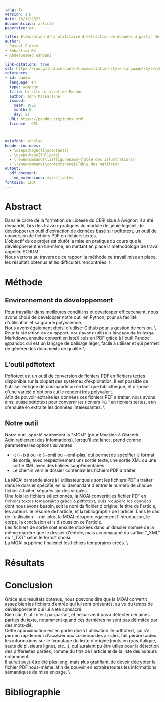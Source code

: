```yaml
---
lang: fr
version: 1.0
date: 16/12/2022
documentclass: article
papersize: a4

title: Élaboration d'un utilitaire d'extraction de données à partir de sources scientifiques au format PDF (Portable Document Format)
author: 
- Pascal Flores
- Sébastien Ré
- Abdelouahed Kanouni

link-citations: true
csl: https://raw.githubusercontent.com/citation-style-language/styles/master/ieee.csl
references:
- id: pandoc
  language: en
  type: webpage
  title: Le site officiel de Pandoc
  author: John MacFarlane
  issued: 
    year: 2022
    month: 8
    day: 22
  URL: https://pandoc.org/index.html
  license : GPL



mainfont: scholax
header-includes:
  - \usepackage{filecontents}
  - \usepackage{fullpage}
  - \renewcommand{\listfigurename}{Table des illustrations}
  - \renewcommand{\contentsname}{Table des matières}
output:
  pdf_document:
    md_extensions: +grid_tables
fontsize: 12pt
---
```



# Abstract

Dans le cadre de la formation de License du CERI situé à Avignon, il a été demandé, lors des travaux pratiques du module de génie logiciel, de développer un outil d'extraction de données basé sur pdftotext, un outil de conversion de fichiers PDF en fichiers textes. \
L'objectif de ce projet est plutôt la mise en pratique du cours que le développement en lui-même, en mettant en place la méthodologie de travail appelée SCRUM. \
Nous verrons au travers de ce rapport la méthode de travail mise en place, les résultats obtenus et les difficultés rencontrées. \ 

# Méthode

## Environnement de développement

Pour travailler dans meilleures conditions et développer efficacement, nous avons choisi de développer notre outil en Python, pour sa facilité d'utilisation et sa grande polyvalence. \
Nous avons également choisi d'utiliser Github pour la gestion de version. \ 
Pour la rédaction de ce rapport, nous avons utilisé le langage de balisage Markdown, ensuite converti en lateX puis en PDF grâce à l'outil Pandoc @pandoc qui est un langage de balisage léger, facile à utiliser et qui permet de générer des documents de qualité. \

## L'outil pdftotext

Pdftotext est un outil de conversion de fichiers PDF en fichiers textes disponible sur la plupart des systèmes d'exploitation. Il est possible de l'utiliser en ligne de commande ou en tant que bibliothèque, et dispose d'une variété d'options qui le rendent très polyvalent. \
Afin de pouvoir extraire les données des fichiers PDF à traiter, nous avons ainsi utilisé pdftotext pour convertir les fichiers PDF en fichiers textes, afin d'ensuite en extraite les données intéressantes. \

## Notre outil

Notre outil, appelé sobrement la "MOAI" (pour Machine à Obtentir Admirablement des Informations), lorsqu'il est lancé, prend comme paramètres les options suivantes :

  + -t (--txt) ou -x (--xml) ou --xml-plus, qui permet de spécifier le format de sortie, avec respectivement une sortie texte, une sortie XML ou une sortie XML avec des balises supplémentaires  
  + Le chemin vers le dossier contenant les fichiers PDF à traiter 

La MOAI demande alors à l'utilisateur quels sont les fichiers PDF à traiter dans le dossier spécifié, en lui demandant d'entrer le numéro de chaque fichier à traiter, séparés par des virgules. \
Une fois les fichiers sélectionnés, la MOAI convertit les fichier PDF en fichiers textes temporaires grâce à pdftotext, puis récupère les données dont nous avons besoin, soit le nom du fichier d'origine, le titre de l'article, les auteurs, le résumé de l'article, et la bibliographie de l'article. Dans le cas de l'utilisation --xml-plus, la MOAI récupère également l'introduction, le corps, la conclusion et la discussion de l'article. \
Les fichiers de sortie sont ensuite stockées dans un dossier nommé de la même manière que le dossier d'entrée, mais accompagné du suffixe "_XML" ou "_TXT" selon le format choisi. \
La MOAI supprime finalemet les fichiers temporaires créés. \


# Résultats

# Conclusion

Grâce aux résultats obtenus, nous pouvons dire que la MOAI convertit assez bien les fichiers d'entrée qui lui sont présentés, au vu du temps de développement qui lui a été consacré. \
Bien sûr, l'outil n'est pas parfait, et ne parvient pas à détecter certaines parties du texte, notamment quand ces dernières ne sont pas délimitée par des mots-clé. \
Cette approximation est en partie dûe à l'utilisation de pdftotext, qui s'il permet rapidement d'accéder aux contenus des articles, fait perdre toutes les informations sur le formatage du texte d'origine (mots en gras, italique, sauts de plusieurs lignes, etc...), qui auraient pu être utiles pour la détection des différentes parties, comme du titre de l'article et de la liste des auteurs notamment. \
Il aurait peut-être été plus long, mais plus gratifiant, de devoir décrypter le fichier PDF nous-même, afin de pouvoir en extraire toutes les informations sémantiques de mise en page. \

# Bibliographie
